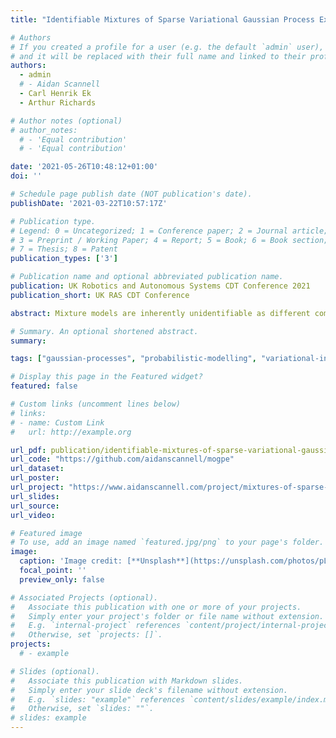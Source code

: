 ```yaml
---
title: "Identifiable Mixtures of Sparse Variational Gaussian Process Experts"

# Authors
# If you created a profile for a user (e.g. the default `admin` user), write the username (folder name) here
# and it will be replaced with their full name and linked to their profile.
authors:
  - admin
  # - Aidan Scannell
  - Carl Henrik Ek
  - Arthur Richards

# Author notes (optional)
# author_notes:
  # - 'Equal contribution'
  # - 'Equal contribution'

date: '2021-05-26T10:48:12+01:00'
doi: ''

# Schedule page publish date (NOT publication's date).
publishDate: '2021-03-22T10:57:17Z'

# Publication type.
# Legend: 0 = Uncategorized; 1 = Conference paper; 2 = Journal article;
# 3 = Preprint / Working Paper; 4 = Report; 5 = Book; 6 = Book section;
# 7 = Thesis; 8 = Patent
publication_types: ['3']

# Publication name and optional abbreviated publication name.
publication: UK Robotics and Autonomous Systems CDT Conference 2021
publication_short: UK RAS CDT Conference

abstract: Mixture models are inherently unidentifiable as different combinations of component distributions and mixture weights can generate the same distributions over the observations. We propose a scalable Mixture of Experts model where both the experts and gating functions are modelled using Gaussian processes. Importantly, this balanced treatment of the experts and the gating network introduces an interplay between the different parts of the model. This can be used to constrain the set of admissible functions reducing the identifiability issues normally associated with mixture models. The model resembles the original Mixture of Gaussian Process Experts method with a GP-based gating network. However, we derive a variational inference scheme that allows for stochastic updates enabling the model to be used in a more scalable fashion.

# Summary. An optional shortened abstract.
summary: 

tags: ["gaussian-processes", "probabilistic-modelling", "variational-inference", "machine-learning", "python", "GPflow", "TensorFlow", "Bayesian-inference"]

# Display this page in the Featured widget?
featured: false

# Custom links (uncomment lines below)
# links:
# - name: Custom Link
#   url: http://example.org

url_pdf: publication/identifiable-mixtures-of-sparse-variational-gaussian-process-experts/oxford-2021-mogpe.pdf
url_code: "https://github.com/aidanscannell/mogpe"
url_dataset:
url_poster:
url_project: "https://www.aidanscannell.com/project/mixtures-of-sparse-variational-gaussian-process-experts/"
url_slides:
url_source:
url_video:

# Featured image
# To use, add an image named `featured.jpg/png` to your page's folder.
image:
  caption: 'Image credit: [**Unsplash**](https://unsplash.com/photos/pLCdAaMFLTE)'
  focal_point: ''
  preview_only: false

# Associated Projects (optional).
#   Associate this publication with one or more of your projects.
#   Simply enter your project's folder or file name without extension.
#   E.g. `internal-project` references `content/project/internal-project/index.md`.
#   Otherwise, set `projects: []`.
projects:
  # - example

# Slides (optional).
#   Associate this publication with Markdown slides.
#   Simply enter your slide deck's filename without extension.
#   E.g. `slides: "example"` references `content/slides/example/index.md`.
#   Otherwise, set `slides: ""`.
# slides: example
---
```

